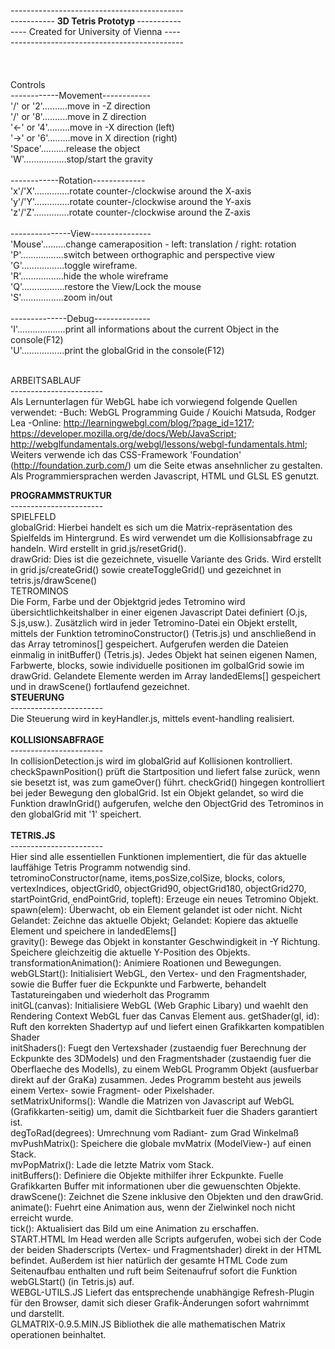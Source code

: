 -------------------------------------------<br>
----------- <b> 3D Tetris Prototyp </b>-----------<br>
---- Created for University of Vienna ----<br>
-------------------------------------------<br>
<br>
<br>
<br>
Controls<br>
------------Movement------------<br>
'\/' or '2'..........move in -Z direction<br>
'/\' or '8'..........move in Z direction<br>
'<-' or '4'.........move in -X direction (left)<br>
'->' or '6'.........move in X direction (right)<br>
'Space'..........release the object<br>
'W'.................stop/start the gravity<br><br>
------------Rotation-------------<br>
'x'/'X'..............rotate counter-/clockwise around the X-axis<br>
'y'/'Y'..............rotate counter-/clockwise around the Y-axis<br>
'z'/'Z'..............rotate counter-/clockwise around the Z-axis<br><br>
---------------View---------------<br>
'Mouse'.........change cameraposition - left: translation / right: rotation<br>
'P'.................switch between orthographic and perspective view<br>
'G'.................toggle wireframe.<br>
'R'.................hide the whole wireframe<br>
'Q'.................restore the View/Lock the mouse<br>
'S'.................zoom in/out<br><br>
--------------Debug--------------<br>
'I'...................print all informations about the current Object in the console(F12)<br>
'U'.................print the globalGrid in the console(F12)<br>
<br />


ARBEITSABLAUF<br>
-----------------------<br>
Als Lernunterlagen für WebGL habe ich vorwiegend folgende Quellen verwendet: -Buch: WebGL Programming Guide / Kouichi Matsuda, Rodger Lea -Online: http://learningwebgl.com/blog/?page_id=1217; https://developer.mozilla.org/de/docs/Web/JavaScript; http://webglfundamentals.org/webgl/lessons/webgl-fundamentals.html; Weiters verwende ich das CSS-Framework 'Foundation' (http://foundation.zurb.com/) um die Seite etwas ansehnlicher zu gestalten. Als Programmiersprachen werden Javascript, HTML und GLSL ES genutzt.
<br />

<b>PROGRAMMSTRUKTUR</b><br>
-----------------------<br>
SPIELFELD<br>
globalGrid: Hierbei handelt es sich um die Matrix-repräsentation des Spielfelds im Hintergrund. Es wird verwendet um die Kollisionsabfrage zu handeln. Wird erstellt in grid.js/resetGrid().<br>
drawGrid: Dies ist die gezeichnete, visuelle Variante des Grids. Wird erstellt in grid.js/createGrid() sowie createToggleGrid() und gezeichnet in tetris.js/drawScene()
<br/>
TETROMINOS<br>
Die Form, Farbe und der Objektgrid jedes Tetromino wird übersichtlichkeitshalber in einer eigenen Javascript Datei definiert (O.js, S.js,usw.). 
Zusätzlich wird in jeder Tetromino-Datei ein Objekt erstellt, mittels der Funktion tetrominoConstructor() (Tetris.js) und anschließend in das Array tetrominos[] gespeichert. Aufgerufen werden die Dateien einmalig in initBuffer() (Tetris.js). 
Jedes Objekt hat seinen eigenen Namen, Farbwerte, blocks, sowie individuelle positionen im golbalGrid sowie im drawGrid. Gelandete Elemente werden im Array landedElems[] gespeichert und in drawScene() fortlaufend gezeichnet.
<br>
<b>STEUERUNG</b><br>
-----------------------<br>
Die Steuerung wird in keyHandler.js, mittels event-handling realisiert.<br>
<br>
<b>KOLLISIONSABFRAGE</b><br>
-----------------------<br>
In collisionDetection.js wird im globalGrid auf Kollisionen kontrolliert. checkSpawnPosition() prüft die Startposition und liefert false zurück, wenn sie besetzt ist, was zum gameOver() führt. 
checkGrid() hingegen kontrolliert bei jeder Bewegung den globalGrid. Ist ein Objekt gelandet, so wird die Funktion drawInGrid() aufgerufen, welche den ObjectGrid des Tetrominos in den globalGrid mit '1' speichert.<br>
<br>
<b>TETRIS.JS</b><br>
-----------------------<br>
Hier sind alle essentiellen Funktionen implementiert, die für das aktuelle lauffähige Tetris Programm notwendig sind.
<br>
tetrominoConstructor(name, items,posSize,colSize, blocks, colors, vertexIndices, objectGrid0, objectGrid90, objectGrid180, objectGrid270, startPointGrid, endPointGrid, topleft): Erzeuge ein neues Tetromino Objekt.
<br>
spawn(elem): Überwacht, ob ein Element gelandet ist oder nicht. Nicht Gelandet: Zeichne das aktuelle Objekt; Gelandet: Kopiere das aktuelle Element und speichere in landedElems[]
<br>
gravity(): Bewege das Objekt in konstanter Geschwindigkeit in -Y Richtung. Speichere gleichzeitig die aktuelle Y-Position des Objekts.
transformationAnimation(): Animiere Roationen und Bewegungen.
<br>
webGLStart(): Initialisiert WebGL, den Vertex- und den Fragmentshader, sowie die Buffer fuer die Eckpunkte und Farbwerte, behandelt Tastatureingaben und wiederholt das Programm
<br>
initGL(canvas): Initialisiere WebGL (Web Graphic Libary) und waehlt den Rendering Context WebGL fuer das Canvas Element aus.
getShader(gl, id): Ruft den korrekten Shadertyp auf und liefert einen Grafikkarten kompatiblen Shader
<br>
initShaders(): Fuegt den Vertexshader (zustaendig fuer Berechnung der Eckpunkte des 3DModels) und den Fragmentshader (zustaendig fuer die Oberflaeche des Modells), zu einem WebGL Programm Objekt (ausfuerbar direkt auf der GraKa) zusammen. Jedes Programm besteht aus jeweils einem Vertex- sowie Fragment- oder Pixelshader.
<br>
setMatrixUniforms(): Wandle die Matrizen von Javascript auf WebGL (Grafikkarten-seitig) um, damit die Sichtbarkeit fuer die Shaders garantiert ist.
<br>
degToRad(degrees): Umrechnung vom Radiant- zum Grad Winkelmaß
<br>
mvPushMatrix(): Speichere die globale mvMatrix (ModelView-) auf einen Stack.
<br>
mvPopMatrix(): Lade die letzte Matrix vom Stack.
<br>
initBuffers(): Definiere die Objekte mithilfer ihrer Eckpunkte. Fuelle Grafikkarten Buffer mit informationen uber die gewuenschten Objekte.
<br>
drawScene(): Zeichnet die Szene inklusive den Objekten und den drawGrid.
<br>
animate(): Fuehrt eine Animation aus, wenn der Zielwinkel noch nicht erreicht wurde.
<br>
tick(): Aktualisiert das Bild um eine Animation zu erschaffen.
<br>
START.HTML
Im Head werden alle Scripts aufgerufen, wobei sich der Code der beiden Shaderscripts (Vertex- und Fragmentshader) direkt in der HTML befindet. Außerdem ist hier natürlich der gesamte HTML Code zum Seitenaufbau enthalten und ruft beim Seitenaufruf sofort die Funktion webGLStart() (in Tetris.js) auf.
<br>
WEBGL-UTILS.JS
Liefert das entsprechende unabhängige Refresh-Plugin für den Browser, damit sich dieser Grafik-Änderungen sofort wahrnimmt und darstellt.
<br>
GLMATRIX-0.9.5.MIN.JS
Bibliothek die alle mathematischen Matrix operationen beinhaltet.
